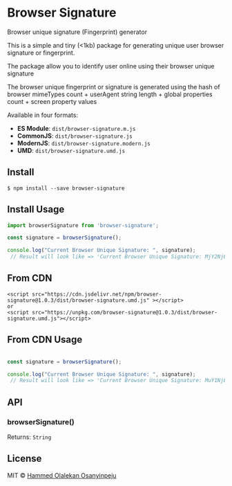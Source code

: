 # Browser Signature
Browser unique signature (Fingerprint) generator

This is a simple and tiny (<1kb) package for generating unique user browser signature or fingerprint.

The package allow you to identify user online using their browser unique signature

The browser unique fingerprint or signature is generated using the hash of browser mimeTypes count + userAgent string length + global properties count + screen property values


Available in four formats:

* **ES Module**: `dist/browser-signature.m.js`
* **CommonJS**: `dist/browser-signature.js`
* **ModernJS**: `dist/browser-signature.modern.js`
* **UMD**: `dist/browser-signature.umd.js`


## Install

```
$ npm install --save browser-signature
```

## Install Usage

```js
import browserSignature from 'browser-signature';

const signature = browserSignature();

console.log("Current Browser Unique Signature: ", signature);
 // Result will look like => 'Current Browser Unique Signature: MjY2NjE4Z3AwMThnbXpvbw=='
```

## From CDN
    
    <script src="https://cdn.jsdelivr.net/npm/browser-signature@1.0.3/dist/browser-signature.umd.js" ></script>
    or
    <script src="https://unpkg.com/browser-signature@1.0.3/dist/browser-signature.umd.js"></script>
    

## From CDN Usage

```js

const signature = browserSignature();

console.log("Current Browser Unique Signature: ", signature);
 // Result will look like => 'Current Browser Unique Signature: MuY1NjE9b3swpTknbXpvbw=='
```

## API

### browserSignature()
Returns: `String`


## License

MIT © [Hammed Olalekan Osanyinpeju](https://successtar.github.io)
